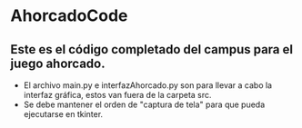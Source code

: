 # AhorcadoCode
Este es el código completado del campus para el juego ahorcado.
-
* El archivo main.py e interfazAhorcado.py son para llevar a cabo la interfaz gráfica, estos van fuera de la carpeta src.  
* Se debe mantener el orden de "captura de tela" para que pueda ejecutarse en tkinter. 

